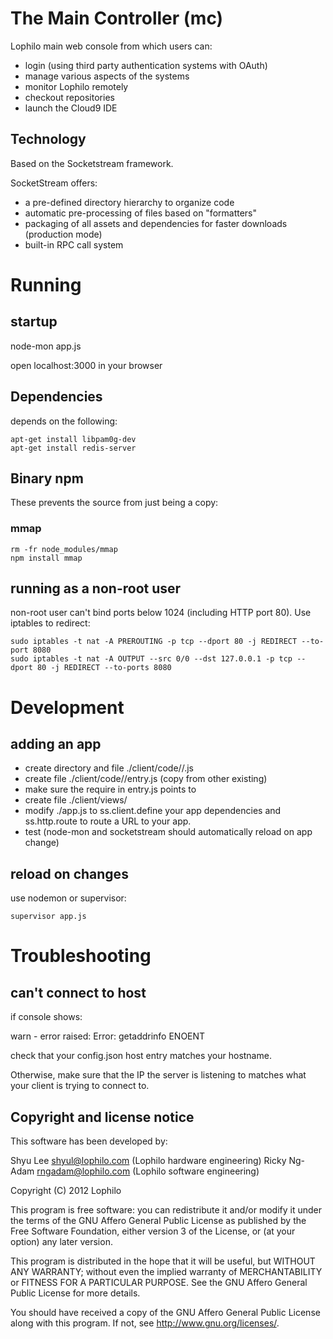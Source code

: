 # The Main Controller (mc)

Lophilo main web console from which users can:

* login (using third party authentication systems with OAuth)
* manage various aspects of the systems
* monitor Lophilo remotely
* checkout repositories
* launch the Cloud9 IDE

## Technology

Based on the Socketstream framework.

SocketStream offers:

* a pre-defined directory hierarchy to organize code
* automatic pre-processing of files based on "formatters"
* packaging of all assets and dependencies for faster downloads (production mode)
* built-in RPC call system

# Running 

## startup

 node-mon app.js

 open localhost:3000 in your browser

## Dependencies

depends on the following:

	apt-get install libpam0g-dev 
	apt-get install redis-server

## Binary npm

These prevents the source from just being a copy:

### mmap 

	rm -fr node_modules/mmap
	npm install mmap


## running as a non-root user

non-root user can't bind ports below 1024 (including HTTP port 80). Use iptables to redirect:

	sudo iptables -t nat -A PREROUTING -p tcp --dport 80 -j REDIRECT --to-port 8080
	sudo iptables -t nat -A OUTPUT --src 0/0 --dst 127.0.0.1 -p tcp --dport 80 -j REDIRECT --to-ports 8080

# Development

## adding an app

* create directory and file ./client/code/<appname>/<appname>.js
* create file ./client/code/<appname>/entry.js (copy from other existing)
* make sure the require in entry.js points to <appname>
* create file ./client/views/<appname>
* modify ./app.js to ss.client.define your app dependencies and ss.http.route to route a URL to your app.
* test (node-mon and socketstream should automatically reload on app change)

## reload on changes

use nodemon or supervisor:

	supervisor app.js

# Troubleshooting

## can't connect to host

if console shows:

   warn  - error raised: Error: getaddrinfo ENOENT

check that your config.json host entry matches your hostname.

Otherwise, make sure that the IP the server is listening to matches what your client is trying to connect to.

## Copyright and license notice

This software has been developed by:

Shyu Lee shyul@lophilo.com (Lophilo hardware engineering)
Ricky Ng-Adam rngadam@lophilo.com (Lophilo software engineering)

Copyright (C) 2012 Lophilo

This program is free software: you can redistribute it and/or modify it under the terms of the GNU Affero General Public License as published by the Free Software Foundation, either version 3 of the License, or (at your option) any later version.

This program is distributed in the hope that it will be useful, but WITHOUT ANY WARRANTY; without even the implied warranty of MERCHANTABILITY or FITNESS FOR A PARTICULAR PURPOSE. See the GNU Affero General Public License for more details.

You should have received a copy of the GNU Affero General Public License along with this program. If not, see http://www.gnu.org/licenses/.